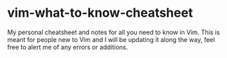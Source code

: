 # vim-what-to-know-cheatsheet
My personal cheatsheet and notes for all you need to know in Vim. This is meant for people new to Vim and I will be updating it along the way, feel free to alert me of any errors or additions. 
